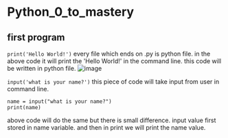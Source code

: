 # Python_0_to_mastery

## first program
`print('Hello World!')`
every file which ends on .py is python file. in the above code it will print the 'Hello World!' in the command line. this code will be written in python file.
![image](https://github.com/user-attachments/assets/dfdc29a2-4f45-4e0c-b4d7-1f4b67f6b42a)

`input('what is your name?')`
this piece of code will take input from user in command line.

```
name = input("what is your name?")
print(name)
```
above code will do the same but there is small difference. input value first stored in name variable. and then in print we will print the name value.

